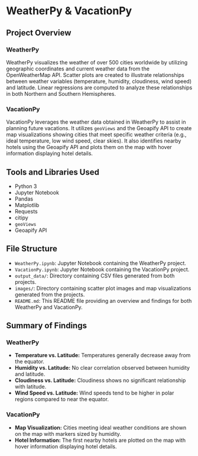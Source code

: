 # WeatherPy & VacationPy

## Project Overview

### WeatherPy
WeatherPy visualizes the weather of over 500 cities worldwide by utilizing geographic coordinates and current weather data from the OpenWeatherMap API. Scatter plots are created to illustrate relationships between weather variables (temperature, humidity, cloudiness, wind speed) and latitude. Linear regressions are computed to analyze these relationships in both Northern and Southern Hemispheres.

### VacationPy
VacationPy leverages the weather data obtained in WeatherPy to assist in planning future vacations. It utilizes `geoViews` and the Geoapify API to create map visualizations showing cities that meet specific weather criteria (e.g., ideal temperature, low wind speed, clear skies). It also identifies nearby hotels using the Geoapify API and plots them on the map with hover information displaying hotel details.

## Tools and Libraries Used
- Python 3
- Jupyter Notebook
- Pandas
- Matplotlib
- Requests
- citipy
- `geoViews`
- Geoapify API

## File Structure
- `WeatherPy.ipynb`: Jupyter Notebook containing the WeatherPy project.
- `VacationPy.ipynb`: Jupyter Notebook containing the VacationPy project.
- `output_data/`: Directory containing CSV files generated from both projects.
- `images/`: Directory containing scatter plot images and map visualizations generated from the projects.
- `README.md`: This README file providing an overview and findings for both WeatherPy and VacationPy.

## Summary of Findings

### WeatherPy
- **Temperature vs. Latitude:** Temperatures generally decrease away from the equator.
- **Humidity vs. Latitude:** No clear correlation observed between humidity and latitude.
- **Cloudiness vs. Latitude:** Cloudiness shows no significant relationship with latitude.
- **Wind Speed vs. Latitude:** Wind speeds tend to be higher in polar regions compared to near the equator.

### VacationPy
- **Map Visualization:** Cities meeting ideal weather conditions are shown on the map with markers sized by humidity.
- **Hotel Information:** The first nearby hotels are plotted on the map with hover information displaying hotel details.